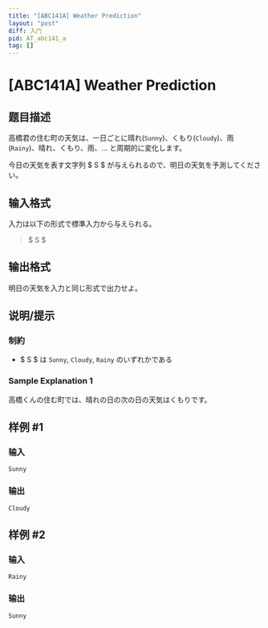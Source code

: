 ```yaml
---
title: "[ABC141A] Weather Prediction"
layout: "post"
diff: 入门
pid: AT_abc141_a
tag: []
---
```


# [ABC141A] Weather Prediction

## 题目描述

[problemUrl]: https://atcoder.jp/contests/abc141/tasks/abc141_a

高橋君の住む町の天気は、一日ごとに晴れ(`Sunny`)、くもり(`Cloudy`)、雨(`Rainy`)、晴れ、くもり、雨、… と周期的に変化します。

今日の天気を表す文字列 $ S $ が与えられるので、明日の天気を予測してください。

## 输入格式

入力は以下の形式で標準入力から与えられる。

> $ S $

## 输出格式

明日の天気を入力と同じ形式で出力せよ。

## 说明/提示

### 制約

- $ S $ は `Sunny`, `Cloudy`, `Rainy` のいずれかである

### Sample Explanation 1

高橋くんの住む町では、晴れの日の次の日の天気はくもりです。

## 样例 #1

### 输入

```
Sunny
```

### 输出

```
Cloudy
```

## 样例 #2

### 输入

```
Rainy
```

### 输出

```
Sunny
```

